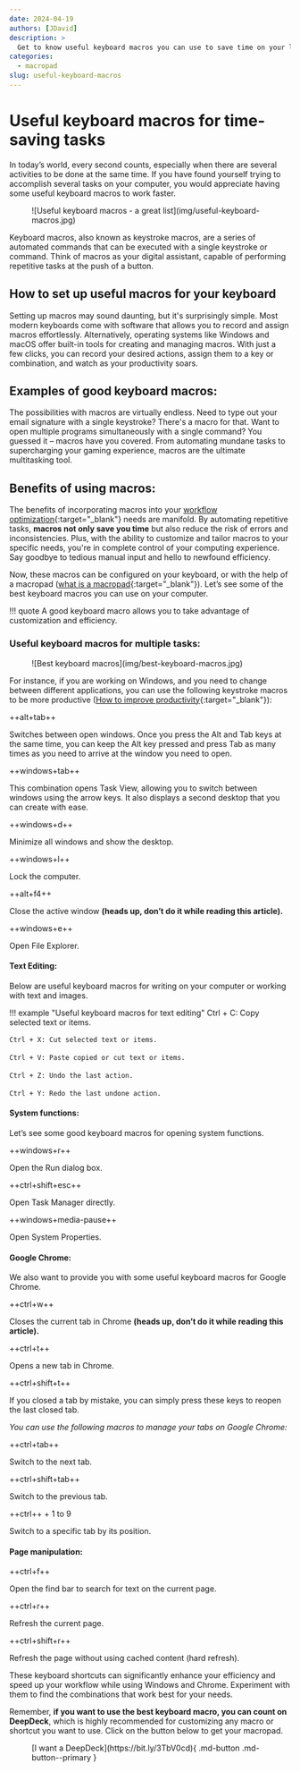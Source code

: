 ```yaml
---
date: 2024-04-19 
authors: [JDavid]
description: >
  Get to know useful keyboard macros you can use to save time on your laptop or computer.
categories:
  - macropad
slug: useful-keyboard-macros
---
```

# Useful keyboard macros for time-saving tasks

In today’s world, every second counts, especially when there are several activities to be done at the same time. If you have found yourself trying to accomplish several tasks on your computer, you would appreciate having some useful keyboard macros to work faster.

<!-- more -->

<figure markdown="span">
  ![Useful keyboard macros - a great list](img/useful-keyboard-macros.jpg)
</figure>

Keyboard macros, also known as keystroke macros, are a series of automated commands that can be executed with a single keystroke or command. Think of macros as your digital assistant, capable of performing repetitive tasks at the push of a button. 

## **How to set up useful macros for your keyboard**

Setting up macros may sound daunting, but it's surprisingly simple. Most modern keyboards come with software that allows you to record and assign macros effortlessly. Alternatively, operating systems like Windows and macOS offer built-in tools for creating and managing macros. With just a few clicks, you can record your desired actions, assign them to a key or combination, and watch as your productivity soars.

## **Examples of good keyboard macros:**

The possibilities with macros are virtually endless. Need to type out your email signature with a single keystroke? There's a macro for that. Want to open multiple programs simultaneously with a single command? You guessed it – macros have you covered. From automating mundane tasks to supercharging your gaming experience, macros are the ultimate multitasking tool.

## **Benefits of using macros:**

The benefits of incorporating macros into your [workflow optimization](https://deepdeck.co/blog/workflow-optimization-and-automation/){:target="_blank"} needs are manifold. By automating repetitive tasks, **macros not only save you time** but also reduce the risk of errors and inconsistencies. Plus, with the ability to customize and tailor macros to your specific needs, you're in complete control of your computing experience. Say goodbye to tedious manual input and hello to newfound efficiency.

Now, these macros can be configured on your keyboard, or with the help of a macropad ([what is a macropad](https://deepdeck.co/blog/macropad-definition/){:target="_blank"}). Let’s see some of the best keyboard macros you can use on your computer.

!!! quote 
    A good keyboard macro allows you to take advantage of customization and efficiency.

### **Useful keyboard macros for multiple tasks:**

<figure markdown="span">
  ![Best keyboard macros](img/best-keyboard-macros.jpg)
</figure>

For instance, if you are working on Windows, and you need to change between different applications, you can use the following keystroke macros to be more productive ([How to improve productivity](https://deepdeck.co/blog/how-to-improve-productivity/){:target="_blank"}):

++alt+tab++

Switches between open windows. Once you press the Alt and Tab keys at the same time, you can keep the Alt key pressed and press Tab as many times as you need to arrive at the window you need to open.

++windows+tab++

This combination opens Task View, allowing you to switch between windows using the arrow keys. It also displays a second desktop that you can create with ease.


++windows+d++

Minimize all windows and show the desktop.

++windows+l++

Lock the computer.

++alt+f4++

Close the active window **(heads up, don’t do it while reading this article).**

++windows+e++

Open File Explorer.

#### **Text Editing:**

Below are useful keyboard macros for writing on your computer or working with text and images.

!!! example "Useful keyboard macros for text editing"
    Ctrl + C: Copy selected text or items.

    Ctrl + X: Cut selected text or items.
    
    Ctrl + V: Paste copied or cut text or items.
    
    Ctrl + Z: Undo the last action.
    
    Ctrl + Y: Redo the last undone action.

#### **System functions:**

Let’s see some good keyboard macros for opening system functions.

++windows+r++

Open the Run dialog box.

++ctrl+shift+esc++

Open Task Manager directly.

++windows+media-pause++

Open System Properties.

#### **Google Chrome:**

We also want to provide you with some useful keyboard macros for Google Chrome.

++ctrl+w++

Closes the current tab in Chrome **(heads up, don’t do it while reading this article).**

++ctrl+t++ 

Opens a new tab in Chrome.


++ctrl+shift+t++

If you closed a tab by mistake, you can simply press these keys to reopen the last closed tab.



*You can use the following macros to manage your tabs on Google Chrome:*

++ctrl+tab++ 

Switch to the next tab.

++ctrl+shift+tab++ 

Switch to the previous tab.

++ctrl++ + 1 to 9 

Switch to a specific tab by its position.

#### **Page manipulation:**

++ctrl+f++ 

Open the find bar to search for text on the current page.

++ctrl+r++ 

Refresh the current page.

++ctrl+shift+r++ 

Refresh the page without using cached content (hard refresh).

These keyboard shortcuts can significantly enhance your efficiency and speed up your workflow while using Windows and Chrome. Experiment with them to find the combinations that work best for your needs.

Remember, **if you want to use the best keyboard macro, you can count on DeepDeck**, which is highly recommended for customizing any macro or shortcut you want to use. Click on the button below to get your macropad.

<figure markdown="span">
  [I want a DeepDeck](https://bit.ly/3TbV0cd){ .md-button .md-button--primary }
</figure>
